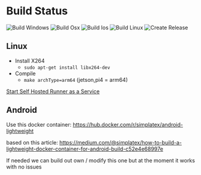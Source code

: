 Build Status
==========================
![Build Windows](https://github.com/NewChromantics/PopH264/workflows/Build%20Windows/badge.svg)
![Build Osx](https://github.com/NewChromantics/PopH264/workflows/Build%20Osx/badge.svg)
![Build Ios](https://github.com/NewChromantics/PopH264/workflows/Build%20Ios/badge.svg)
![Build Linux](https://github.com/NewChromantics/PopH264/workflows/Build%20Linux/badge.svg)
![Create Release](https://github.com/NewChromantics/PopH264/workflows/Create%20Release/badge.svg)

Linux
----------------
- Install X264
  - `sudo apt-get install libx264-dev`
- Compile
  - `make archType=arm64` (jetson,pi4 = arm64)

[Start Self Hosted Runner as a Service](https://docs.github.com/en/actions/hosting-your-own-runners/configuring-the-self-hosted-runner-application-as-a-service)

Android
----------------
Use this docker container:
https://hub.docker.com/r/simplatex/android-lightweight

based on this article:
https://medium.com/@simplatex/how-to-build-a-lightweight-docker-container-for-android-build-c52e4e68997e

If needed we can build out own / modify this one but at the moment it works with no issues